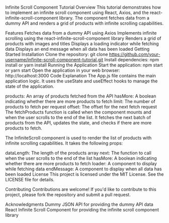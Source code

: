 Infinite Scroll Component Tutorial
Overview
This tutorial demonstrates how to implement an infinite scroll component using React, Axios, and the react-infinite-scroll-component library. The component fetches data from a dummy API and renders a grid of products with infinite scrolling capabilities.

Features
Fetches data from a dummy API using Axios
Implements infinite scrolling using the react-infinite-scroll-component library
Renders a grid of products with images and titles
Displays a loading indicator while fetching data
Displays an end message when all data has been loaded
Getting Started
Installation
Clone the repository: git clone https://github.com/your-username/infinite-scroll-component-tutorial.git
Install dependencies: npm install or yarn install
Running the Application
Start the application: npm start or yarn start
Open the application in your web browser: http://localhost:3000
Code Explanation
The App.js file contains the main application logic. It uses the useState and useEffect hooks to manage the state of the application.

products: An array of products fetched from the API
hasMore: A boolean indicating whether there are more products to fetch
limit: The number of products to fetch per request
offset: The offset for the next fetch request
The fetchProducts function is called when the component mounts and when the user scrolls to the end of the list. It fetches the next batch of products from the API, updates the state, and checks if there are more products to fetch.

The InfiniteScroll component is used to render the list of products with infinite scrolling capabilities. It takes the following props:

dataLength: The length of the products array
next: The function to call when the user scrolls to the end of the list
hasMore: A boolean indicating whether there are more products to fetch
loader: A component to display while fetching data
endMessage: A component to display when all data has been loaded
License
This project is licensed under the MIT License. See the LICENSE file for details.

Contributing
Contributions are welcome! If you'd like to contribute to this project, please fork the repository and submit a pull request.

Acknowledgments
Dummy JSON API for providing the dummy API data
React Infinite Scroll Component for providing the infinite scroll component library